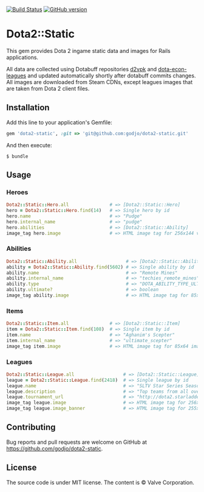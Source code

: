 [![Build Status](https://travis-ci.org/godjo/dota2-static.svg?branch=master)](https://travis-ci.org/ya-kmet/dota2-static)
[![GitHub version](https://badge.fury.io/gh/ya-kmet%2Fdota2-static.svg)](http://badge.fury.io/gh/ya-kmet%2Fdota2-static)

# Dota2::Static

This gem provides Dota 2 ingame static data and images for Rails applications.

All data are collected using Dotabuff repositories [d2vpk](https://github.com/dotabuff/d2vpk) and
[dota-econ-leagues](https://github.com/dotabuff/dota-econ-leagues) and updated automatically shortly after dotabuff
commits changes. All images are downloaded from Steam CDNs, except leagues images that are taken from Dota 2 client
files.

## Installation

Add this line to your application's Gemfile:

```ruby
gem 'dota2-static', :git => 'git@github.com:godjo/dota2-static.git'
```

And then execute:

    $ bundle

## Usage

### Heroes

```ruby
Dota2::Static::Hero.all               # => [Dota2::Static::Hero]
hero = Dota2::Static::Hero.find(14)   # => Single hero by id
hero.name                             # => "Pudge"
hero.internal_name                    # => "pudge"
hero.abilities                        # => [Dota2::Static::Ability]
image_tag hero.image                  # => HTML image tag for 256x144 version
```

### Abilities

```ruby
Dota2::Static::Ability.all                  # => [Dota2::Static::Ability]
ability = Dota2::Static::Ability.find(5602) # => Single ability by id
ability.name                                # => "Remote Mines"
ability.internal_name                       # => "techies_remote_mines"
ability.type                                # => "DOTA_ABILITY_TYPE_ULTIMATE"
ability.ultimate?                           # => boolean
image_tag ability.image                     # => HTML image tag for 85x64 image
```

### Items

```ruby
Dota2::Static::Item.all               # => [Dota2::Static::Item]
item = Dota2::Static::Item.find(108)  # => Single item by id
item.name                             # => "Aghanim's Scepter"
item.internal_name                    # => "ultimate_scepter"
image_tag item.image                  # => HTML image tag for 85x64 image
```

### Leagues

```ruby
Dota2::Static::League.all                  # => [Dota2::Static::League]
league = Dota2::Static::League.find(2418)  # => Single league by id
league.name                                # => "SLTV Star Series Season 12 Ticket"
league.description                         # => "Top teams from all over the world are competing for a place at LAN Finals."
league.tournament_url                      # => "http://dota2.starladder.tv/"
image_tag league.image                     # => HTML image tag for 256x170 version
image_tag league.image_banner              # => HTML image tag for 255x101 version
```

## Contributing

Bug reports and pull requests are welcome on GitHub at https://github.com/godjo/dota2-static.

## License

The source code is under MIT license. The content is © Valve Corporation.
